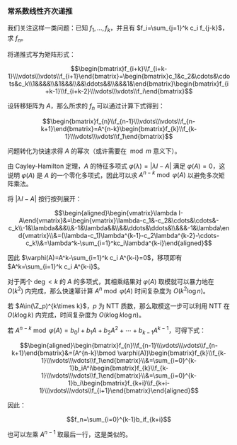 ### 常系数线性齐次递推

我们关注这样一类问题：已知 $f_1,\dots,f_k$，并且有 $f_i=\sum_{j=1}^k c_i f_{j-k}$，求 $f_n$。

将递推式写为矩阵形式：

$$\begin{bmatrix}f_{i+k}\\f_{i+k-1}\\\vdots\\\vdots\\f_{i+1}\end{bmatrix}=\begin{bmatrix}c_1&c_2&\cdots&\cdots&c_k\\1&&&&\\&1&&&\\&&\ddots&&\\&&&1&\end{bmatrix}\begin{bmatrix}f_{i+k-1}\\f_{i+k-2}\\\vdots\\\vdots\\f_i\end{bmatrix}$$

设转移矩阵为 $A$，那么所求的 $f_n$ 可以通过计算下式得到：

$$\begin{bmatrix}f_{n}\\f_{n-1}\\\vdots\\\vdots\\f_{n-k+1}\end{bmatrix}=A^{n-k}\begin{bmatrix}f_{k}\\f_{k-1}\\\vdots\\\vdots\\f_1\end{bmatrix}$$

问题转化为快速求得 $A$ 的幂次（或许需要在 $\bmod m$ 意义下）。

由 Cayley-Hamilton 定理，$A$ 的特征多项式 $\varphi(\lambda)=\vert \lambda I-A\vert$ 满足 $\varphi(A)=0$，这说明 $\varphi(A)$ 是 $A$ 的一个零化多项式，因此可以求 $A^{n-k}\bmod \varphi(A)$ 以避免多次矩阵乘法。

将 $\vert\lambda I-A\vert$ 按行按列展开：

$$\begin{aligned}\begin{vmatrix}\lambda I-A\end{vmatrix}&=\begin{vmatrix}\lambda-c_1&-c_2&\cdots&\cdots&-c_k\\-1&\lambda&&&\\&-1&\lambda&&\\&&\ddots&\ddots&\\&&&-1&\lambda\end{vmatrix}\\&=(\lambda-c_1)\lambda^{k-1}-c_2\lambda^{k-2}-\cdots-c_k\\&=\lambda^k-\sum_{i=1}^kc_i\lambda^{k-i}\end{aligned}$$

因此 $\varphi(A)=A^k-\sum_{i=1}^k c_i A^{k-i}=0$，移项即有 $A^k=\sum_{i=1}^k c_i A^{k-i}$。

对于两个 $\deg<k$ 的 $A$ 的多项式，其相乘结果对 $\varphi(A)$ 取模就可以暴力地在 $O(k^2)$ 内完成，那么快速幂计算 $A^n \bmod \varphi(A)$ 时间复杂度为 $O(k^2\log n)$。

若 $A\in(\Z_p)^{k\times k}$，$p$ 为 NTT 质数，那么取模这一步可以利用 NTT 在 $O(k\log k)$ 内完成，时间复杂度为 $O(k\log k\log n)$。

若 $A^{n-k}\bmod \varphi(A)=b_0I+b_1A+b_2A^2+\cdots+b_{k-1}A^{k-1}$，可得下式：

$$\begin{aligned}\begin{bmatrix}f_{n}\\f_{n-1}\\\vdots\\\vdots\\f_{n-k+1}\end{bmatrix}&=(A^{n-k}\bmod \varphi(A))\begin{bmatrix}f_{k}\\f_{k-1}\\\vdots\\\vdots\\f_1\end{bmatrix}\\&=\sum_{i=0}^{k-1}b_iA^i\begin{bmatrix}f_{k}\\f_{k-1}\\\vdots\\\vdots\\f_1\end{bmatrix}\\&=\sum_{i=0}^{k-1}b_i\begin{bmatrix}f_{k+i}\\f_{k+i-1}\\\vdots\\\vdots\\f_{i+1}\end{bmatrix}\end{aligned}$$

因此：

$$f_n=\sum_{i=0}^{k-1}b_if_{k+i}$$

也可以左乘 $A^{n-1}$ 取最后一行，这是类似的。
